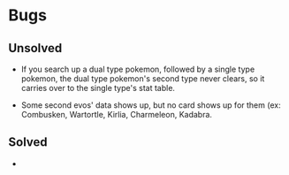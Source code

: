 # Bugs
## Unsolved
- If you search up a dual type pokemon, followed by a single type pokemon, the dual type    pokemon's second type never clears, so it carries over to the single type's stat table.

- Some second evos' data shows up, but no card shows up for them (ex: Combusken, Wartortle, Kirlia, Charmeleon, Kadabra.

## Solved
- 
